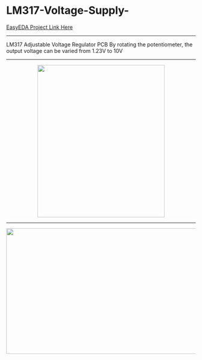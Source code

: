 # LM317-Voltage-Supply-
[EasyEDA Project Link Here](https://easyeda.com/manasmw333/voltage-supply)
* * *
LM317 Adjustable Voltage Regulator PCB
By rotating the potentiometer, the output voltage can be varied from 1.23V to 10V
* * *
<p align="center">
  <img width="338" height="405" src="https://user-images.githubusercontent.com/72513954/95361242-1b667100-08ea-11eb-87b3-fa7c0a6ebf86.PNG">
</p>

* * *
<p align="center">
  <img width="570" height="334" src="https://user-images.githubusercontent.com/72513954/95360222-b6f6e200-08e8-11eb-9ade-0ead032e10f5.PNG">
</p>



